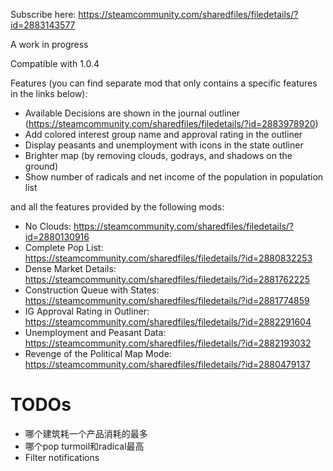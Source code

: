Subscribe here: https://steamcommunity.com/sharedfiles/filedetails/?id=2883143577

A work in progress

Compatible with 1.0.4

Features (you can find separate mod that only contains a specific features in the links below):

- Available Decisions are shown in the journal
  outliner (https://steamcommunity.com/sharedfiles/filedetails/?id=2883978920)
- Add colored interest group name and approval rating in the outliner
- Display peasants and unemployment with icons in the state outliner
- Brighter map (by removing clouds, godrays, and shadows on the ground)
- Show number of radicals and net income of the population in population list

and all the features provided by the following mods:

- No Clouds: https://steamcommunity.com/sharedfiles/filedetails/?id=2880130916
- Complete Pop List: https://steamcommunity.com/sharedfiles/filedetails/?id=2880832253
- Dense Market Details: https://steamcommunity.com/sharedfiles/filedetails/?id=2881762225
- Construction Queue with States: https://steamcommunity.com/sharedfiles/filedetails/?id=2881774859
- IG Approval Rating in Outliner: https://steamcommunity.com/sharedfiles/filedetails/?id=2882291604
- Unemployment and Peasant Data: https://steamcommunity.com/sharedfiles/filedetails/?id=2882193032
- Revenge of the Political Map Mode: https://steamcommunity.com/sharedfiles/filedetails/?id=2880479137

# TODOs

- 哪个建筑耗一个产品消耗的最多
- 哪个pop turmoil和radical最高
- Filter notifications
